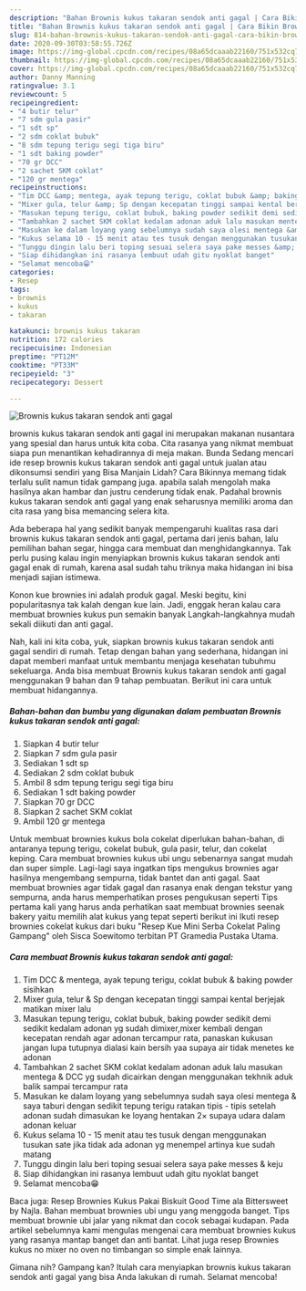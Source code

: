 ```yaml
---
description: "Bahan Brownis kukus takaran sendok anti gagal | Cara Bikin Brownis kukus takaran sendok anti gagal Yang Lezat"
title: "Bahan Brownis kukus takaran sendok anti gagal | Cara Bikin Brownis kukus takaran sendok anti gagal Yang Lezat"
slug: 814-bahan-brownis-kukus-takaran-sendok-anti-gagal-cara-bikin-brownis-kukus-takaran-sendok-anti-gagal-yang-lezat
date: 2020-09-30T03:58:55.726Z
image: https://img-global.cpcdn.com/recipes/08a65dcaaab22160/751x532cq70/brownis-kukus-takaran-sendok-anti-gagal-foto-resep-utama.jpg
thumbnail: https://img-global.cpcdn.com/recipes/08a65dcaaab22160/751x532cq70/brownis-kukus-takaran-sendok-anti-gagal-foto-resep-utama.jpg
cover: https://img-global.cpcdn.com/recipes/08a65dcaaab22160/751x532cq70/brownis-kukus-takaran-sendok-anti-gagal-foto-resep-utama.jpg
author: Danny Manning
ratingvalue: 3.1
reviewcount: 5
recipeingredient:
- "4 butir telur"
- "7 sdm gula pasir"
- "1 sdt sp"
- "2 sdm coklat bubuk"
- "8 sdm tepung terigu segi tiga biru"
- "1 sdt baking powder"
- "70 gr DCC"
- "2 sachet SKM coklat"
- "120 gr mentega"
recipeinstructions:
- "Tim DCC &amp; mentega, ayak tepung terigu, coklat bubuk &amp; baking powder sisihkan"
- "Mixer gula, telur &amp; Sp dengan kecepatan tinggi sampai kental berjejak matikan mixer lalu"
- "Masukan tepung terigu, coklat bubuk, baking powder sedikit demi sedikit kedalam adonan yg sudah dimixer,mixer kembali dengan kecepatan rendah agar adonan tercampur rata, panaskan kukusan jangan lupa tutupnya dialasi kain bersih yaa supaya air tidak menetes ke adonan"
- "Tambahkan 2 sachet SKM coklat kedalam adonan aduk lalu masukan mentega &amp; DCC yg sudah dicairkan dengan menggunakan tekhnik aduk balik sampai tercampur rata"
- "Masukan ke dalam loyang yang sebelumnya sudah saya olesi mentega &amp; saya taburi dengan sedikit tepung terigu ratakan tipis - tipis setelah adonan sudah dimasukan ke loyang hentakan 2× supaya udara dalam adonan keluar"
- "Kukus selama 10 - 15 menit atau tes tusuk dengan menggunakan tusukan sate jika tidak ada adonan yg menempel artinya kue sudah matang"
- "Tunggu dingin lalu beri toping sesuai selera saya pake messes &amp; keju"
- "Siap dihidangkan ini rasanya lembuut udah gitu nyoklat banget"
- "Selamat mencoba😁"
categories:
- Resep
tags:
- brownis
- kukus
- takaran

katakunci: brownis kukus takaran 
nutrition: 172 calories
recipecuisine: Indonesian
preptime: "PT12M"
cooktime: "PT33M"
recipeyield: "3"
recipecategory: Dessert

---
```



![Brownis kukus takaran sendok anti gagal](https://img-global.cpcdn.com/recipes/08a65dcaaab22160/751x532cq70/brownis-kukus-takaran-sendok-anti-gagal-foto-resep-utama.jpg)


brownis kukus takaran sendok anti gagal ini merupakan makanan nusantara yang spesial dan harus untuk kita coba. Cita rasanya yang nikmat membuat siapa pun menantikan kehadirannya di meja makan.
Bunda Sedang mencari ide resep brownis kukus takaran sendok anti gagal untuk jualan atau dikonsumsi sendiri yang Bisa Manjain Lidah? Cara Bikinnya memang tidak terlalu sulit namun tidak gampang juga. apabila salah mengolah maka hasilnya akan hambar dan justru cenderung tidak enak. Padahal brownis kukus takaran sendok anti gagal yang enak seharusnya memiliki aroma dan cita rasa yang bisa memancing selera kita.

Ada beberapa hal yang sedikit banyak mempengaruhi kualitas rasa dari brownis kukus takaran sendok anti gagal, pertama dari jenis bahan, lalu pemilihan bahan segar, hingga cara membuat dan menghidangkannya. Tak perlu pusing kalau ingin menyiapkan brownis kukus takaran sendok anti gagal enak di rumah, karena asal sudah tahu triknya maka hidangan ini bisa menjadi sajian istimewa.

Konon kue brownies ini adalah produk gagal. Meski begitu, kini popularitasnya tak kalah dengan kue lain. Jadi, enggak heran kalau cara membuat brownies kukus pun semakin banyak Langkah-langkahnya mudah sekali diikuti dan anti gagal.


Nah, kali ini kita coba, yuk, siapkan brownis kukus takaran sendok anti gagal sendiri di rumah. Tetap dengan bahan yang sederhana, hidangan ini dapat memberi manfaat untuk membantu menjaga kesehatan tubuhmu sekeluarga. Anda bisa membuat Brownis kukus takaran sendok anti gagal menggunakan 9 bahan dan 9 tahap pembuatan. Berikut ini cara untuk membuat hidangannya.

<!--inarticleads1-->

##### Bahan-bahan dan bumbu yang digunakan dalam pembuatan Brownis kukus takaran sendok anti gagal:

1. Siapkan 4 butir telur
1. Siapkan 7 sdm gula pasir
1. Sediakan 1 sdt sp
1. Sediakan 2 sdm coklat bubuk
1. Ambil 8 sdm tepung terigu segi tiga biru
1. Sediakan 1 sdt baking powder
1. Siapkan 70 gr DCC
1. Siapkan 2 sachet SKM coklat
1. Ambil 120 gr mentega


Untuk membuat brownies kukus bola cokelat diperlukan bahan-bahan, di antaranya tepung terigu, cokelat bubuk, gula pasir, telur, dan cokelat keping. Cara membuat brownies kukus ubi ungu sebenarnya sangat mudah dan super simple. Lagi-lagi saya ingatkan tips mengukus brownies agar hasilnya mengembang sempurna, tidak bantet dan anti gagal. Saat membuat brownies agar tidak gagal dan rasanya enak dengan tekstur yang sempurna, anda harus memperhatikan proses pengukusan seperti Tips pertama kali yang harus anda perhatikan saat membuat brownies seenak bakery yaitu memilih alat kukus yang tepat seperti berikut ini Ikuti resep brownies cokelat kukus dari buku &#34;Resep Kue Mini Serba Cokelat Paling Gampang&#34; oleh Sisca Soewitomo terbitan PT Gramedia Pustaka Utama. 

<!--inarticleads2-->

##### Cara membuat Brownis kukus takaran sendok anti gagal:

1. Tim DCC &amp; mentega, ayak tepung terigu, coklat bubuk &amp; baking powder sisihkan
1. Mixer gula, telur &amp; Sp dengan kecepatan tinggi sampai kental berjejak matikan mixer lalu
1. Masukan tepung terigu, coklat bubuk, baking powder sedikit demi sedikit kedalam adonan yg sudah dimixer,mixer kembali dengan kecepatan rendah agar adonan tercampur rata, panaskan kukusan jangan lupa tutupnya dialasi kain bersih yaa supaya air tidak menetes ke adonan
1. Tambahkan 2 sachet SKM coklat kedalam adonan aduk lalu masukan mentega &amp; DCC yg sudah dicairkan dengan menggunakan tekhnik aduk balik sampai tercampur rata
1. Masukan ke dalam loyang yang sebelumnya sudah saya olesi mentega &amp; saya taburi dengan sedikit tepung terigu ratakan tipis - tipis setelah adonan sudah dimasukan ke loyang hentakan 2× supaya udara dalam adonan keluar
1. Kukus selama 10 - 15 menit atau tes tusuk dengan menggunakan tusukan sate jika tidak ada adonan yg menempel artinya kue sudah matang
1. Tunggu dingin lalu beri toping sesuai selera saya pake messes &amp; keju
1. Siap dihidangkan ini rasanya lembuut udah gitu nyoklat banget
1. Selamat mencoba😁


Baca juga: Resep Brownies Kukus Pakai Biskuit Good Time ala Bittersweet by Najla. Bahan membuat brownies ubi ungu yang menggoda banget. Tips membuat brownie ubi jalar yang nikmat dan cocok sebagai kudapan. Pada artikel sebelumnya kami mengulas mengenai cara membuat brownies kukus yang rasanya mantap banget dan anti bantat. Lihat juga resep Brownies kukus no mixer no oven no timbangan so simple enak lainnya. 

Gimana nih? Gampang kan? Itulah cara menyiapkan brownis kukus takaran sendok anti gagal yang bisa Anda lakukan di rumah. Selamat mencoba!
